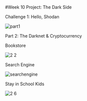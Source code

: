 #Week 10 Project: The Dark Side

Challenge 1: Hello, Shodan

![part1](https://user-images.githubusercontent.com/5544526/41136539-921fec2c-6a8b-11e8-842b-838ed61e73a7.JPG)

Part 2: The Darknet & Cryptocurrency

Bookstore

![2 2](https://user-images.githubusercontent.com/5544526/41136586-c71ec772-6a8b-11e8-85d1-46a713c5bf71.JPG)

Search Engine

![searchengine](https://user-images.githubusercontent.com/5544526/41136607-e44dd7b6-6a8b-11e8-9c5e-3acf174ff31e.JPG)

Stay in School Kids

![2 6](https://user-images.githubusercontent.com/5544526/41136627-f9be7f42-6a8b-11e8-993a-4627a84c9032.JPG)


